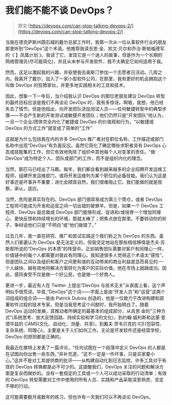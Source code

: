# 我们能不能不谈 DevOps？

> 原文:[https://devops.com/can-stop-talking-devops-2/](https://devops.com/can-stop-talking-devops-2/)

当我在德克萨斯州圆石城的戴尔总部工作时，我第一次从一位从事软件行业的朋友那里听到“DevOps”这个术语。他推荐我读吉恩·金、凯文·贝尔和乔治·斯帕福德写的《 】凤凰计划 》。我读了它，发现它是一个迷人的故事，但是作为一个长期的网络管理员(尽可能简化)，并且从未参与开发软件，我不太确定它如何适用于我。

然而，这足以激起我的兴趣，并驱使我去奥斯汀参加一个志愿者日活动。几周之内，我离开了戴尔，加入了一家小型软件公司，在那里，我有更好的机会拥抱这个叫做 DevOps 的狡猾家伙，并更多地实践相关的工具和技术。

因此，想象一下一年后，当介绍我认识 DevOps 的那位老朋友建议 DevOps 转型的最终目标应该是我们不再谈论 DevOps 时，我有多惊讶。啊哦，我想，他已经失去了情节。但是他指出，向开发团队添加测试人员——任何敏捷转型中的典型步骤——不会产生新的开发测试或敏捷开发团队；他们仍然只是“开发团队”他认为，一旦一个企业/团体完全内化了敏捷或 DevOps 的价值观和行为，“以敏捷或 DevOps 的方式工作”就变成了简单的“工作”

这就是为什么包括我在内的许多 DevOps 推广者对在职位名称、工作描述或部门名称中出现“DevOps”有负面反应。虽然它简化了确定哪些求职者具有 DevOps 心态或技能集的工作，但它有效地免除了组织中其他每个人对变革的责任。“做 DevOps”成为特定个人、团队或部门的工作，而不是组织内化的理念。

当然，那匹马已经出了马厩。每年，我们都会看到越来越多的企业招聘开发运维工程师，组建开发运维部门，或将开发运维列为某个职位的必备技能。我们认为这是好事还是坏事并不重要；进化会顺其自然，我们很难阻止它。我们能做的就是观察，承认，适应。

当然，危险是真实存在的。DevOps 部门很容易成为第三个筒仓，或者 DevOps 工程师可能成为开发和运营之间一切出错的替罪羊。但是，如果一个 DevOps 工程师、DevOps 副总裁或 DevOps 部门能够形成、促进和/或培育一个增加同理心、更快反馈和持续增长的环境，那就太棒了；把焦点放在那里。不要转动你的轮子，争辩说他们只是“不明白”或“他们做错了。”

过去几年，我一直在研究、推广和尝试实践这个我们称之为 DevOps 的东西。虽然人们普遍认为 DevOps 是无法定义的，但我坚定地站在那些相信移情是杰夫·苏斯那所说的“DevOps 的本质”的阵营中。正如销售团队需要对客户有同理心一样，价值链中的每个人都需要对彼此有同理心。我知道很多人觉得这个术语太“感性”，但是团队之间以及组织和客户之间更和谐的互动带来的商业利益是显而易见的:一个人越快、越有效地将解决方案转化为客户的实际价值，他在市场上就越成功。因此，感同身受不仅是做一个好公民，也是做一个好商人。

更进一步，最近有人在 Twitter 上提出“DevOps 与技术无关”从表面上看，这个声明似乎很荒谬。毕竟,“DevOps”这个词——字面上是由“开发人员”和“运营”这两个词组成的组合词——是由 Patrick Dubois 创造的，他是一位致力于改进构建和部署软件过程的技术专家。但是当我思考这个问题时，我开始明白了。随着 DevOps 运动的发展，其推动者所确定的最基本的组成部分，从吉恩·金的“三种方式”(系统思考、放大反馈回路、持续实验和学习的文化)，到约翰·威利斯和达蒙·爱德华兹的 CAMS(文化、自动化、测量、共享)，到戴夫·茨韦贝克的 ICE(包容性、复杂系统、同理心)，主要是关于人们如何工作。无论是开发软件还是经营学校，DevOps 的原则都是正确的。

我最近在推特上发表了一篇评论，“任何试图在一个段落中定义 DevOps 的人都是在试图向你出售一些东西，”并补充道，“这不一定是一件坏事，只是买家要小心。”这并不是对工具提供商的批评——从构建自动化到日志监控，许多工具对于有效的 DevOps 转换都是必不可少的。这提醒我们，DevOps 关注的问题和解决方案是复杂而微妙的。没有一套规定的工具或一个人可以成功采取的行动清单；有效的 DevOps 转型需要对工作中使用的所有人员、实践和产品采取深思熟虑、坚定不移的行动。

这可能需要数月或数年的练习，但也许有一天我们可以不再谈论 DevOps。